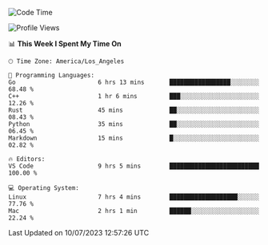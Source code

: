 <!--START_SECTION:waka-->
![Code Time](http://img.shields.io/badge/Code%20Time-468%20hrs%2043%20mins-blue)

![Profile Views](http://img.shields.io/badge/Profile%20Views-0-blue)

📊 **This Week I Spent My Time On** 

```text
🕑︎ Time Zone: America/Los_Angeles

💬 Programming Languages: 
Go                       6 hrs 13 mins       █████████████████░░░░░░░░   68.48 % 
C++                      1 hr 6 mins         ███░░░░░░░░░░░░░░░░░░░░░░   12.26 % 
Rust                     45 mins             ██░░░░░░░░░░░░░░░░░░░░░░░   08.43 % 
Python                   35 mins             ██░░░░░░░░░░░░░░░░░░░░░░░   06.45 % 
Markdown                 15 mins             █░░░░░░░░░░░░░░░░░░░░░░░░   02.82 % 

🔥 Editors: 
VS Code                  9 hrs 5 mins        █████████████████████████   100.00 % 

💻 Operating System: 
Linux                    7 hrs 4 mins        ███████████████████░░░░░░   77.76 % 
Mac                      2 hrs 1 min         ██████░░░░░░░░░░░░░░░░░░░   22.24 % 
```


 Last Updated on 10/07/2023 12:57:26 UTC
<!--END_SECTION:waka-->
